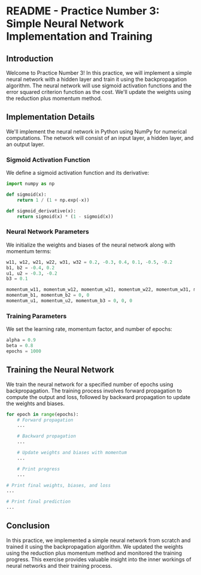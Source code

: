 # README - Practice Number 3: Simple Neural Network Implementation and Training

## Introduction

Welcome to Practice Number 3! In this practice, we will implement a simple neural network with a hidden layer and train it using the backpropagation algorithm. The neural network will use sigmoid activation functions and the error squared criterion function as the cost. We'll update the weights using the reduction plus momentum method.

## Implementation Details

We'll implement the neural network in Python using NumPy for numerical computations. The network will consist of an input layer, a hidden layer, and an output layer.

### Sigmoid Activation Function

We define a sigmoid activation function and its derivative:

```python
import numpy as np

def sigmoid(x):
    return 1 / (1 + np.exp(-x))

def sigmoid_derivative(x):
    return sigmoid(x) * (1 - sigmoid(x))
```

### Neural Network Parameters
We initialize the weights and biases of the neural network along with momentum terms:

```python
w11, w12, w21, w22, w31, w32 = 0.2, -0.3, 0.4, 0.1, -0.5, -0.2
b1, b2 = -0.4, 0.2
u1, u2 = -0.3, -0.2
b3 = 0.1

momentum_w11, momentum_w12, momentum_w21, momentum_w22, momentum_w31, momentum_w32 = 0, 0, 0, 0, 0, 0
momentum_b1, momentum_b2 = 0, 0
momentum_u1, momentum_u2, momentum_b3 = 0, 0, 0
```

### Training Parameters
We set the learning rate, momentum factor, and number of epochs:
```python
alpha = 0.9
beta = 0.8
epochs = 1000
```

## Training the Neural Network

We train the neural network for a specified number of epochs using backpropagation. The training process involves forward propagation to compute the output and loss, followed by backward propagation to update the weights and biases.
```python
for epoch in range(epochs):
    # Forward propagation
    ...

    # Backward propagation
    ...

    # Update weights and biases with momentum
    ...

    # Print progress
    ...

# Print final weights, biases, and loss
...

# Print final prediction
...
```

## Conclusion
In this practice, we implemented a simple neural network from scratch and trained it using the backpropagation algorithm. We updated the weights using the reduction plus momentum method and monitored the training progress. This exercise provides valuable insight into the inner workings of neural networks and their training process.

